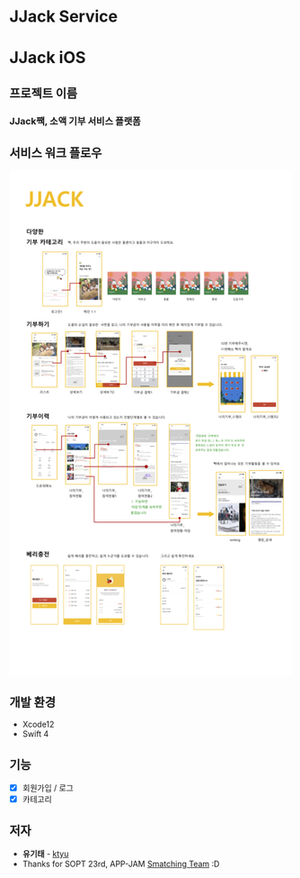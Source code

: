 JJack Service
=============
# JJack iOS


## 프로젝트 이름
### JJack짹, 소액 기부 서비스 플랫폼



## 서비스 워크 플로우 
![JJack_ServiceWorkFlow](JJack_ServiceWorkFlow.png)



## 개발 환경

- Xcode12
- Swift 4



## 기능

- [x] 회원가입 / 로그
- [x] 카테고리

## 저자

- **유기태** - [ktyu](https://github.com/ktyu)
- Thanks for SOPT 23rd, APP-JAM [Smatching Team](https://github.com/smatching) :D


